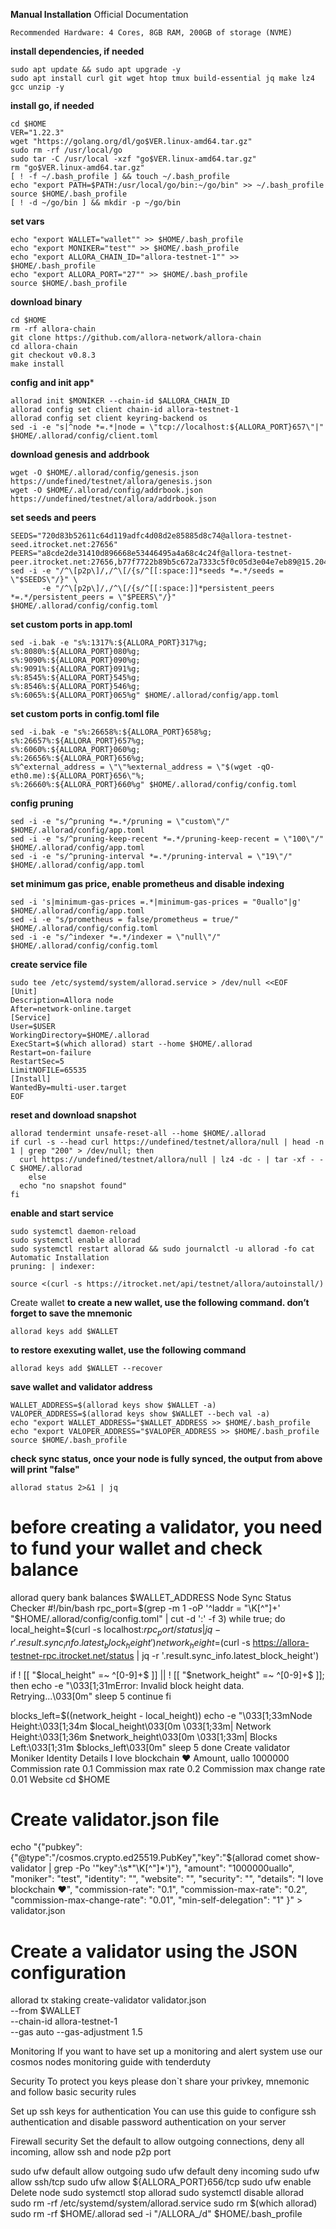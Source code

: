 **Manual Installation**
Official Documentation
```
Recommended Hardware: 4 Cores, 8GB RAM, 200GB of storage (NVME)
```
**install dependencies, if needed**
```
sudo apt update && sudo apt upgrade -y
sudo apt install curl git wget htop tmux build-essential jq make lz4 gcc unzip -y
```

**install go, if needed**
```
cd $HOME
VER="1.22.3"
wget "https://golang.org/dl/go$VER.linux-amd64.tar.gz"
sudo rm -rf /usr/local/go
sudo tar -C /usr/local -xzf "go$VER.linux-amd64.tar.gz"
rm "go$VER.linux-amd64.tar.gz"
[ ! -f ~/.bash_profile ] && touch ~/.bash_profile
echo "export PATH=$PATH:/usr/local/go/bin:~/go/bin" >> ~/.bash_profile
source $HOME/.bash_profile
[ ! -d ~/go/bin ] && mkdir -p ~/go/bin
```

**set vars**
```
echo "export WALLET="wallet"" >> $HOME/.bash_profile
echo "export MONIKER="test"" >> $HOME/.bash_profile
echo "export ALLORA_CHAIN_ID="allora-testnet-1"" >> $HOME/.bash_profile
echo "export ALLORA_PORT="27"" >> $HOME/.bash_profile
source $HOME/.bash_profile
```
**download binary**
```
cd $HOME
rm -rf allora-chain
git clone https://github.com/allora-network/allora-chain
cd allora-chain
git checkout v0.8.3
make install
```

**config and init app***
```
allorad init $MONIKER --chain-id $ALLORA_CHAIN_ID 
allorad config set client chain-id allora-testnet-1
allorad config set client keyring-backend os
sed -i -e "s|^node *=.*|node = \"tcp://localhost:${ALLORA_PORT}657\"|" $HOME/.allorad/config/client.toml
```
**download genesis and addrbook**
```
wget -O $HOME/.allorad/config/genesis.json https://undefined/testnet/allora/genesis.json
wget -O $HOME/.allorad/config/addrbook.json  https://undefined/testnet/allora/addrbook.json
```

**set seeds and peers**
```
SEEDS="720d83b52611c64d119adfc4d08d2e85885d8c74@allora-testnet-seed.itrocket.net:27656"
PEERS="a8cde2de31410d896668e53446495a4a68c4c24f@allora-testnet-peer.itrocket.net:27656,b77f7722b89b5c672a7333c5f0c05d3e04e7eb89@15.204.101.32:26656,2339ddf13f6d8ae2c78a0d0bce8001a19ea2f38c@15.204.101.34:26656,0f6b64fcd38872d18a78d89e090a5e6928883d52@8.209.116.116:26656,79af04335a0ac10073ef9342edba78e8fb08f9fc@89.58.0.245:37778,d3880fd88ab17dd677d67dd6e494305f48833014@162.55.199.126:26656,d3c79122924ff477e941ec0ca1ed775cfb01ca20@66.35.84.140:26656,3668a9f02aa50e701d2bb027ec1176100998606b@46.4.95.49:26656,6bd00668f433787d8418f9d9a477ed1f311d494d@15.204.101.36:26656,2eb9f5f80d721be2d37ab72c10a7be6aaf7897a4@15.204.101.92:26656,18fbf5f16f73e216f93304d94e8b79bf5acd7578@15.204.101.152:26656"
sed -i -e "/^\[p2p\]/,/^\[/{s/^[[:space:]]*seeds *=.*/seeds = \"$SEEDS\"/}" \
       -e "/^\[p2p\]/,/^\[/{s/^[[:space:]]*persistent_peers *=.*/persistent_peers = \"$PEERS\"/}" $HOME/.allorad/config/config.toml
```

**set custom ports in app.toml**
```
sed -i.bak -e "s%:1317%:${ALLORA_PORT}317%g;
s%:8080%:${ALLORA_PORT}080%g;
s%:9090%:${ALLORA_PORT}090%g;
s%:9091%:${ALLORA_PORT}091%g;
s%:8545%:${ALLORA_PORT}545%g;
s%:8546%:${ALLORA_PORT}546%g;
s%:6065%:${ALLORA_PORT}065%g" $HOME/.allorad/config/app.toml
```

**set custom ports in config.toml file**
```
sed -i.bak -e "s%:26658%:${ALLORA_PORT}658%g;
s%:26657%:${ALLORA_PORT}657%g;
s%:6060%:${ALLORA_PORT}060%g;
s%:26656%:${ALLORA_PORT}656%g;
s%^external_address = \"\"%external_address = \"$(wget -qO- eth0.me):${ALLORA_PORT}656\"%;
s%:26660%:${ALLORA_PORT}660%g" $HOME/.allorad/config/config.toml
```

**config pruning**
```
sed -i -e "s/^pruning *=.*/pruning = \"custom\"/" $HOME/.allorad/config/app.toml 
sed -i -e "s/^pruning-keep-recent *=.*/pruning-keep-recent = \"100\"/" $HOME/.allorad/config/app.toml
sed -i -e "s/^pruning-interval *=.*/pruning-interval = \"19\"/" $HOME/.allorad/config/app.toml
```
**set minimum gas price, enable prometheus and disable indexing**
```
sed -i 's|minimum-gas-prices =.*|minimum-gas-prices = "0uallo"|g' $HOME/.allorad/config/app.toml
sed -i -e "s/prometheus = false/prometheus = true/" $HOME/.allorad/config/config.toml
sed -i -e "s/^indexer *=.*/indexer = \"null\"/" $HOME/.allorad/config/config.toml
```
**create service file**
```
sudo tee /etc/systemd/system/allorad.service > /dev/null <<EOF
[Unit]
Description=Allora node
After=network-online.target
[Service]
User=$USER
WorkingDirectory=$HOME/.allorad
ExecStart=$(which allorad) start --home $HOME/.allorad
Restart=on-failure
RestartSec=5
LimitNOFILE=65535
[Install]
WantedBy=multi-user.target
EOF
```

**reset and download snapshot**
```
allorad tendermint unsafe-reset-all --home $HOME/.allorad
if curl -s --head curl https://undefined/testnet/allora/null | head -n 1 | grep "200" > /dev/null; then
  curl https://undefined/testnet/allora/null | lz4 -dc - | tar -xf - -C $HOME/.allorad
    else
  echo "no snapshot found"
fi
```

**enable and start service**
```
sudo systemctl daemon-reload
sudo systemctl enable allorad
sudo systemctl restart allorad && sudo journalctl -u allorad -fo cat
Automatic Installation
pruning: | indexer:

source <(curl -s https://itrocket.net/api/testnet/allora/autoinstall/)
```
Create wallet
**to create a new wallet, use the following command. don’t forget to save the mnemonic**
```
allorad keys add $WALLET
```

**to restore exexuting wallet, use the following command**
```
allorad keys add $WALLET --recover
```

**save wallet and validator address**
```
WALLET_ADDRESS=$(allorad keys show $WALLET -a)
VALOPER_ADDRESS=$(allorad keys show $WALLET --bech val -a)
echo "export WALLET_ADDRESS="$WALLET_ADDRESS >> $HOME/.bash_profile
echo "export VALOPER_ADDRESS="$VALOPER_ADDRESS >> $HOME/.bash_profile
source $HOME/.bash_profile
```

**check sync status, once your node is fully synced, the output from above will print "false"**
```
allorad status 2>&1 | jq 
```

# before creating a validator, you need to fund your wallet and check balance
allorad query bank balances $WALLET_ADDRESS 
Node Sync Status Checker
#!/bin/bash
rpc_port=$(grep -m 1 -oP '^laddr = "\K[^"]+' "$HOME/.allorad/config/config.toml" | cut -d ':' -f 3)
while true; do
  local_height=$(curl -s localhost:$rpc_port/status | jq -r '.result.sync_info.latest_block_height')
  network_height=$(curl -s https://allora-testnet-rpc.itrocket.net/status | jq -r '.result.sync_info.latest_block_height')

  if ! [[ "$local_height" =~ ^[0-9]+$ ]] || ! [[ "$network_height" =~ ^[0-9]+$ ]]; then
    echo -e "\033[1;31mError: Invalid block height data. Retrying...\033[0m"
    sleep 5
    continue
  fi

  blocks_left=$((network_height - local_height))
  echo -e "\033[1;33mNode Height:\033[1;34m $local_height\033[0m \033[1;33m| Network Height:\033[1;36m $network_height\033[0m \033[1;33m| Blocks Left:\033[1;31m $blocks_left\033[0m"
  sleep 5
done
Create validator
Moniker
Identity
Details
I love blockchain ❤️
Amount, uallo
1000000
Commission rate
0.1
Commission max rate
0.2
Commission max change rate
0.01
Website
cd $HOME
# Create validator.json file
echo "{\"pubkey\":{\"@type\":\"/cosmos.crypto.ed25519.PubKey\",\"key\":\"$(allorad comet show-validator | grep -Po '\"key\":\s*\"\K[^"]*')\"},
    \"amount\": \"1000000uallo\",
    \"moniker\": \"test\",
    \"identity\": \"\",
    \"website\": \"\",
    \"security\": \"\",
    \"details\": \"I love blockchain ❤️\",
    \"commission-rate\": \"0.1\",
    \"commission-max-rate\": \"0.2\",
    \"commission-max-change-rate\": \"0.01\",
    \"min-self-delegation\": \"1\"
}" > validator.json
# Create a validator using the JSON configuration
allorad tx staking create-validator validator.json \
    --from $WALLET \
    --chain-id allora-testnet-1 \
	--gas auto --gas-adjustment 1.5
	
Monitoring
If you want to have set up a monitoring and alert system use our cosmos nodes monitoring guide with tenderduty

Security
To protect you keys please don`t share your privkey, mnemonic and follow basic security rules

Set up ssh keys for authentication
You can use this guide to configure ssh authentication and disable password authentication on your server

Firewall security
Set the default to allow outgoing connections, deny all incoming, allow ssh and node p2p port

sudo ufw default allow outgoing 
sudo ufw default deny incoming 
sudo ufw allow ssh/tcp 
sudo ufw allow ${ALLORA_PORT}656/tcp
sudo ufw enable
Delete node
sudo systemctl stop allorad
sudo systemctl disable allorad
sudo rm -rf /etc/systemd/system/allorad.service
sudo rm $(which allorad)
sudo rm -rf $HOME/.allorad
sed -i "/ALLORA_/d" $HOME/.bash_profile
